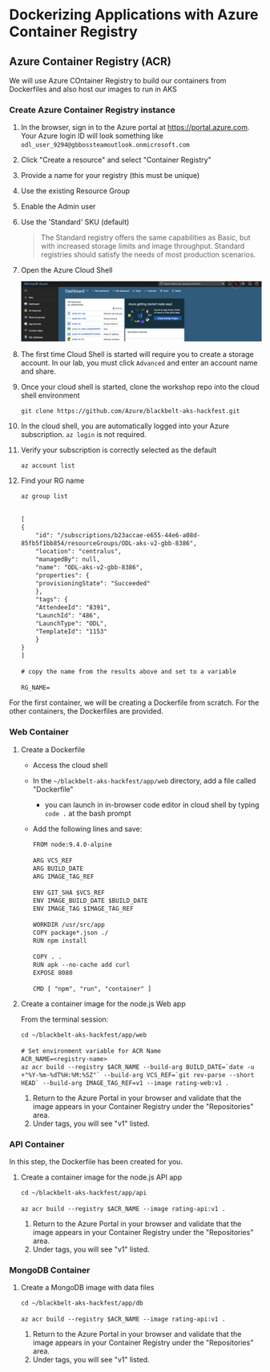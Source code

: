 # Dockerizing Applications with Azure Container Registry

## Azure Container Registry (ACR)

We will use Azure COntainer Registry to build our containers from Dockerfiles and also host our images to run in AKS

### Create Azure Container Registry instance

1. In the browser, sign in to the Azure portal at https://portal.azure.com. Your Azure login ID will look something like `odl_user_9294@gbbossteamoutlook.onmicrosoft.com`
2. Click "Create a resource" and select "Container Registry"
3. Provide a name for your registry (this must be unique)
4. Use the existing Resource Group
5. Enable the Admin user
6. Use the 'Standard' SKU (default)

    > The Standard registry offers the same capabilities as Basic, but with increased storage limits and image throughput. Standard registries should satisfy the needs of most production scenarios.

1. Open the Azure Cloud Shell

    ![Azure Cloud Shell](img/cloudshell.png "Azure Cloud Shell")

2. The first time Cloud Shell is started will require you to create a storage account. In our lab, you must click `Advanced` and enter an account name and share.

3. Once your cloud shell is started, clone the workshop repo into the cloud shell environment
    ```
    git clone https://github.com/Azure/blackbelt-aks-hackfest.git
    ```

4. In the cloud shell, you are automatically logged into your Azure subscription. ```az login``` is not required.
    
5. Verify your subscription is correctly selected as the default
    ```
    az account list
    ```

6. Find your RG name

    ```
    az group list 
    ```
    
    ```

    [
    {
        "id": "/subscriptions/b23accae-e655-44e6-a08d-85fb5f1bb854/resourceGroups/ODL-aks-v2-gbb-8386",
        "location": "centralus",
        "managedBy": null,
        "name": "ODL-aks-v2-gbb-8386",
        "properties": {
        "provisioningState": "Succeeded"
        },
        "tags": {
        "AttendeeId": "8391",
        "LaunchId": "486",
        "LaunchType": "ODL",
        "TemplateId": "1153"
        }
    }
    ]

    # copy the name from the results above and set to a variable 
    
    RG_NAME=

For the first container, we will be creating a Dockerfile from scratch. For the other containers, the Dockerfiles are provided.

### Web Container

1. Create a Dockerfile

    * Access the cloud shell
    * In the `~/blackbelt-aks-hackfest/app/web` directory, add a file called "Dockerfile"
        * you can launch in in-browser code editor in cloud shell by typing `code .` at the bash prompt

    * Add the following lines and save:

        ```
        FROM node:9.4.0-alpine

        ARG VCS_REF
        ARG BUILD_DATE
        ARG IMAGE_TAG_REF

        ENV GIT_SHA $VCS_REF
        ENV IMAGE_BUILD_DATE $BUILD_DATE
        ENV IMAGE_TAG $IMAGE_TAG_REF

        WORKDIR /usr/src/app
        COPY package*.json ./
        RUN npm install

        COPY . .
        RUN apk --no-cache add curl
        EXPOSE 8080

        CMD [ "npm", "run", "container" ]
        ```

2. Create a container image for the node.js Web app

    From the terminal session: 

    ```
    cd ~/blackbelt-aks-hackfest/app/web
    
    # Set environment variable for ACR Name
    ACR_NAME=<registry-name>
    az acr build --registry $ACR_NAME --build-arg BUILD_DATE=`date -u +"%Y-%m-%dT%H:%M:%SZ"` --build-arg VCS_REF=`git rev-parse --short HEAD` --build-arg IMAGE_TAG_REF=v1 --image rating-web:v1 .
    
    ```
    1. Return to the Azure Portal in your browser and validate that the image appears in your Container Registry under the "Repositories" area.
    2. Under tags, you will see "v1" listed.

### API Container

In this step, the Dockerfile has been created for you. 

1. Create a container image for the node.js API app

    ```
    cd ~/blackbelt-aks-hackfest/app/api

   az acr build --registry $ACR_NAME --image rating-api:v1 .
    
    ```
    1. Return to the Azure Portal in your browser and validate that the image appears in your Container Registry under the "Repositories" area.
    2. Under tags, you will see "v1" listed.


### MongoDB Container

1. Create a MongoDB image with data files

    ```
    cd ~/blackbelt-aks-hackfest/app/db

    az acr build --registry $ACR_NAME --image rating-api:v1 .
    
    ```
    1. Return to the Azure Portal in your browser and validate that the image appears in your Container Registry under the "Repositories" area.
    2. Under tags, you will see "v1" listed.



